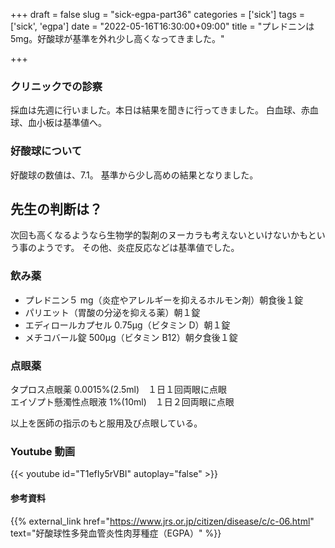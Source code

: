 +++
draft = false
slug = "sick-egpa-part36"
categories = ['sick']
tags = ['sick', 'egpa']
date = "2022-05-16T16:30:00+09:00"
title = "プレドニンは5mg。好酸球が基準を外れ少し高くなってきました。"

+++

### クリニックでの診察

採血は先週に行いました。本日は結果を聞きに行ってきました。
白血球、赤血球、血小板は基準値へ。

<!--more-->

### 好酸球について

好酸球の数値は、7.1。
基準から少し高めの結果となりました。

## 先生の判断は？

次回も高くなるようなら生物学的製剤のヌーカラも考えないといけないかもという事のようです。
その他、炎症反応などは基準値でした。

### 飲み薬

- プレドニン５ mg（炎症やアレルギーを抑えるホルモン剤）朝食後１錠
- パリエット（胃酸の分泌を抑える薬）朝１錠
- エディロールカプセル 0.75μg（ビタミン D）朝１錠
- メチコバール錠 500μg（ビタミン B12）朝夕食後１錠

### 点眼薬

タプロス点眼薬 0.0015%(2.5ml)　１日１回両眼に点眼  
エイゾプト懸濁性点眼液 1%(10ml)　１日２回両眼に点眼

以上を医師の指示のもと服用及び点眼している。

### Youtube 動画

{{< youtube id="T1efIy5rVBI" autoplay="false" >}}

#### 参考資料

{{% external_link href="https://www.jrs.or.jp/citizen/disease/c/c-06.html" text="好酸球性多発血管炎性肉芽種症（EGPA）" %}}
